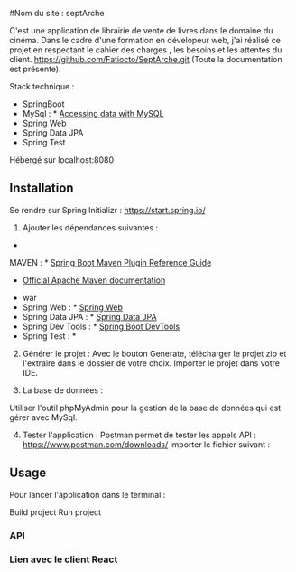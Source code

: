 #Nom du site : septArche

C'est une application de librairie de vente de livres dans le domaine du cinéma. Dans le cadre d'une formation en
dévelopeur web, j'ai réalisé ce projet en respectant le cahier des charges
, les besoins et les attentes du client.
https://github.com/Fatiocto/SeptArche.git (Toute la documentation est présente).

Stack technique :

- SpringBoot
- MySql : * [Accessing data with MySQL](https://spring.io/guides/gs/accessing-data-mysql/)
- Spring Web
- Spring Data JPA
- Spring Test

Hébergé sur localhost:8080

## Installation

Se rendre sur Spring Initializr : https://start.spring.io/

1. Ajouter les dépendances suivantes :

-
MAVEN :   * [Spring Boot Maven Plugin Reference Guide](https://docs.spring.io/spring-boot/docs/3.0.5/maven-plugin/reference/html/)
* [Official Apache Maven documentation](https://maven.apache.org/guides/index.html)
- war
- Spring Web : * [Spring Web](https://docs.spring.io/spring-boot/docs/3.0.5/reference/htmlsingle/#web)
- Spring Data
  JPA : * [Spring Data JPA](https://docs.spring.io/spring-boot/docs/3.0.5/reference/htmlsingle/#data.sql.jpa-and-spring-data)
- Spring Dev
  Tools : * [Spring Boot DevTools](https://docs.spring.io/spring-boot/docs/3.0.5/reference/htmlsingle/#using.devtools)
- Spring Test : *

2. Générer le projet :
   Avec le bouton Generate, télécharger le projet zip et l'extraire dans le dossier de votre choix.
   Importer le projet dans votre IDE.

3. La base de données :

Utiliser l'outil phpMyAdmin pour la gestion de la base de données qui est gérer avec MySql.

4. Tester l'application :
   Postman permet de tester les appels API : https://www.postman.com/downloads/
   importer le fichier suivant :

## Usage

Pour lancer l'application dans le terminal :

Build project
Run project

### API

### Lien avec le client React

